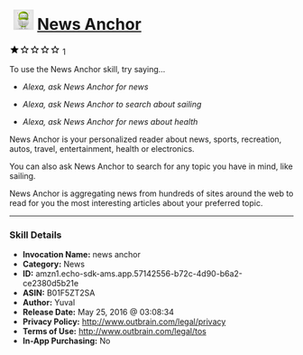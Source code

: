 # &nbsp;<img src="skill_icon" alt="News Anchor icon" width="36"> [News Anchor](http://alexa.amazon.com/#skills/amzn1.echo-sdk-ams.app.57142556-b72c-4d90-b6a2-ce2380d5b21e)
![1 stars](../../images/ic_star_black_18dp_1x.png)![1 stars](../../images/ic_star_border_black_18dp_1x.png)![1 stars](../../images/ic_star_border_black_18dp_1x.png)![1 stars](../../images/ic_star_border_black_18dp_1x.png)![1 stars](../../images/ic_star_border_black_18dp_1x.png) 1

To use the News Anchor skill, try saying...

* *Alexa, ask News Anchor for news*

* *Alexa, ask News Anchor to search about sailing*

* *Alexa, ask News Anchor for news about health*

News Anchor is your personalized reader about news, sports, recreation, autos, travel, entertainment, health or electronics.

You can also ask News Anchor to search for any topic you have in mind, like sailing.

News Anchor is aggregating news from hundreds of sites around the web to read for you the most interesting articles about your preferred topic.

***

### Skill Details

* **Invocation Name:** news anchor
* **Category:** News
* **ID:** amzn1.echo-sdk-ams.app.57142556-b72c-4d90-b6a2-ce2380d5b21e
* **ASIN:** B01F5ZT2SA
* **Author:** Yuval
* **Release Date:** May 25, 2016 @ 03:08:34
* **Privacy Policy:** http://www.outbrain.com/legal/privacy
* **Terms of Use:** http://www.outbrain.com/legal/tos
* **In-App Purchasing:** No
